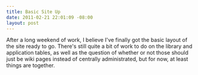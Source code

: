 ```yaml
--- 
title: Basic Site Up
date: 2011-02-21 22:01:09 -08:00
layout: post
---
```


After a long weekend of work, I believe I've finally got the basic
layout of the site ready to go. There's still quite a bit of work to
do on the library and application tables, as well as the question of
whether or not those should just be wiki pages instead of centrally
administrated, but for now, at least things are together.
